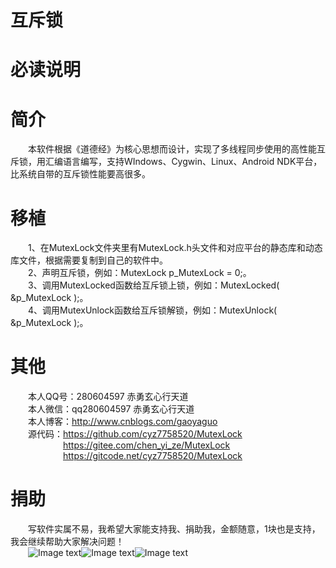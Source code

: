 # 互斥锁
# 必读说明

# 简介
&emsp;&emsp;本软件根据《道德经》为核心思想而设计，实现了多线程同步使用的高性能互斥锁，用汇编语言编写，支持WIndows、Cygwin、Linux、Android NDK平台，比系统自带的互斥锁性能要高很多。  

# 移植
&emsp;&emsp;1、在MutexLock文件夹里有MutexLock.h头文件和对应平台的静态库和动态库文件，根据需要复制到自己的软件中。  
&emsp;&emsp;2、声明互斥锁，例如：MutexLock p_MutexLock = 0;。  
&emsp;&emsp;3、调用MutexLocked函数给互斥锁上锁，例如：MutexLocked( &p_MutexLock );。  
&emsp;&emsp;4、调用MutexUnlock函数给互斥锁解锁，例如：MutexUnlock( &p_MutexLock );。  

# 其他
&emsp;&emsp;本人QQ号：280604597    赤勇玄心行天道  
&emsp;&emsp;本人微信：qq280604597    赤勇玄心行天道  
&emsp;&emsp;本人博客：http://www.cnblogs.com/gaoyaguo  
&emsp;&emsp;源代码：https://github.com/cyz7758520/MutexLock  
&emsp;&emsp;&emsp;&emsp;&emsp;&emsp;https://gitee.com/chen_yi_ze/MutexLock  
&emsp;&emsp;&emsp;&emsp;&emsp;&emsp;https://gitcode.net/cyz7758520/MutexLock  

# 捐助
&emsp;&emsp;写软件实属不易，我希望大家能支持我、捐助我，金额随意，1块也是支持，我会继续帮助大家解决问题！  
&emsp;&emsp;![Image text](https://img2022.cnblogs.com/blog/249784/202204/249784-20220409102957978-1181496200.jpg)![Image text](https://img2022.cnblogs.com/blog/249784/202204/249784-20220409102958309-1148822717.png)![Image text](https://img2022.cnblogs.com/blog/249784/202204/249784-20220409102958603-1915091349.png)
